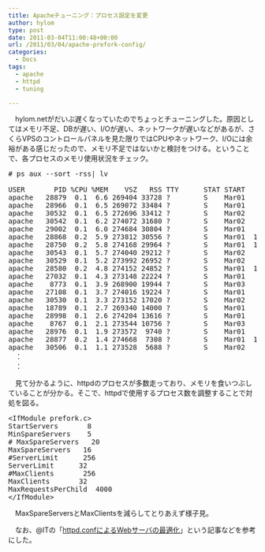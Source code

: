 ```yaml
---
title: Apacheチューニング：プロセス設定を変更
author: hylom
type: post
date: 2011-03-04T11:00:48+00:00
url: /2011/03/04/apache-prefork-config/
categories:
  - Docs
tags:
  - apache
  - httpd
  - tuning

---
```

　hylom.netがだいぶ遅くなっていたのでちょっとチューニングした。原因としてはメモリ不足、DBが遅い、I/Oが遅い、ネットワークが遅いなどがあるが、さくらVPSのコントロールパネルを見た限りではCPUやネットワーク、I/Oには余裕がある感じだったので、メモリ不足ではないかと検討をつける。ということで、各プロセスのメモリ使用状況をチェック。

<pre># ps aux --sort -rss| lv

USER       PID %CPU %MEM    VSZ   RSS TTY      STAT START   TIME COMMAND
apache   28879  0.1  6.6 269404 33728 ?        S    Mar01   9:40 /usr/sbin/httpd
apache   28966  0.1  6.5 269072 33484 ?        S    Mar01   9:54 /usr/sbin/httpd
apache   30532  0.1  6.5 272696 33412 ?        S    Mar02   4:48 /usr/sbin/httpd
apache   30542  0.1  6.2 274072 31680 ?        S    Mar02   4:41 /usr/sbin/httpd
apache   29002  0.1  6.0 274684 30804 ?        S    Mar01   9:31 /usr/sbin/httpd
apache   28868  0.2  5.9 273812 30556 ?        S    Mar01  10:30 /usr/sbin/httpd
apache   28750  0.2  5.8 274168 29964 ?        S    Mar01  10:56 /usr/sbin/httpd
apache   30543  0.1  5.7 274040 29212 ?        S    Mar02   4:23 /usr/sbin/httpd
apache   30529  0.1  5.2 273992 26952 ?        S    Mar02   4:33 /usr/sbin/httpd
apache   28580  0.2  4.8 274152 24852 ?        S    Mar01  10:36 /usr/sbin/httpd
apache   27032  0.1  4.3 273148 22224 ?        S    Mar01   6:06 /usr/sbin/httpd
apache    8773  0.1  3.9 268900 19944 ?        S    Mar03   2:44 /usr/sbin/httpd
apache   27108  0.1  3.7 274016 19224 ?        S    Mar01   6:03 /usr/sbin/httpd
apache   30530  0.1  3.3 273152 17020 ?        S    Mar02   4:45 /usr/sbin/httpd
apache   18789  0.1  2.7 269340 14000 ?        S    Mar01   5:38 /usr/sbin/httpd
apache   28998  0.1  2.6 274204 13616 ?        S    Mar01   9:11 /usr/sbin/httpd
apache    8767  0.1  2.1 273544 10756 ?        S    Mar03   2:53 /usr/sbin/httpd
apache   28976  0.1  1.9 273572  9740 ?        S    Mar01   9:32 /usr/sbin/httpd
apache   28877  0.2  1.4 274668  7308 ?        S    Mar01  10:14 /usr/sbin/httpd
apache   30506  0.1  1.1 273528  5688 ?        S    Mar02   4:12 /usr/sbin/httpd
　：
　：
</pre>

　見て分かるように、httpdのプロセスが多数走っており、メモリを食いつぶしていることが分かる。そこで、httpdで使用するプロセス数を調整することで対処を図る。

<pre>&lt;IfModule prefork.c&gt;
StartServers       8
MinSpareServers    5
# MaxSpareServers   20
MaxSpareServers   16
#ServerLimit      256
ServerLimit      32
#MaxClients       256
MaxClients       32
MaxRequestsPerChild  4000
&lt;/IfModule&gt;
</pre>

　MaxSpareServersとMaxClientsを減らしてとりあえず様子見。

　なお、@ITの「[httpd.confによるWebサーバの最適化][1]」という記事などを参考にした。

 [1]: http://www.atmarkit.co.jp/flinux/rensai/apache2_03/apache03a.html